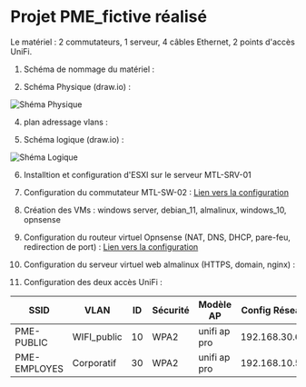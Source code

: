 # Projet PME_fictive réalisé

Le matériel : 2 commutateurs, 1 serveur, 4 câbles Ethernet, 2 points d'accès UniFi.

1. Schéma de nommage du matériel : 

2. Schéma Physique (draw.io) :

![Shéma Physique](https://github.com/user-attachments/assets/c44b668b-45a7-4f7f-b311-7b435983edd1)

4. plan adressage vlans : 

5. Schéma logique (draw.io) :

![Shéma Logique](https://github.com/user-attachments/assets/ab12eb7c-b429-4fd6-8e51-67dae18de049)

6. Installtion et configuration d'ESXI sur le serveur MTL-SRV-01

7. Configuration du commutateur MTL-SW-02 :
   [Lien vers la configuration](https://github.com/trolul/PME_fictive/blob/main/startup-config.txt)

8. Création des VMs : windows server, debian_11, almalinux, windows_10, opnsense

9. Configuration du routeur virtuel Opnsense (NAT, DNS, DHCP, pare-feu, redirection de port) :
    [Lien vers la configuration](https://github.com/trolul/PME_fictive/blob/main/config-OPNsense.localdomain.xml)

10. Configuration du serveur virtuel web almalinux (HTTPS, domain, nginx) :

11. Configuration des deux accès UniFi :

| SSID | VLAN | ID | Sécurité | Modèle AP | Config Réseau |
| --- | --- | --- | --- | --- | --- |
| PME-PUBLIC | WIFI_public | 10 | WPA2 | unifi ap pro | 192.168.30.61 |
| PME-EMPLOYES | Corporatif | 30 | WPA2 | unifi ap pro | 192.168.10.54 |
